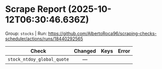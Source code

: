 # Scrape Report (2025-10-12T06:30:46.636Z)

Group: `stocks`  |  Run: https://github.com/AlbertoRoca96/scraping-checks-scheduler/actions/runs/18440292565

| Check | Changed | Keys | Error |
|---|:---:|:--|:--|
| `stock_ntdoy_global_quote` | — |  |  |
